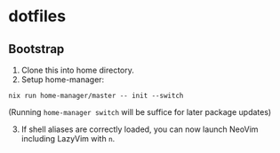 # dotfiles

## Bootstrap

1. Clone this into home directory.
2. Setup home-manager:

```shell
nix run home-manager/master -- init --switch
```

(Running `home-manager switch` will be suffice for later package updates)

3. If shell aliases are correctly loaded, you can now launch NeoVim including LazyVim with `n`.
